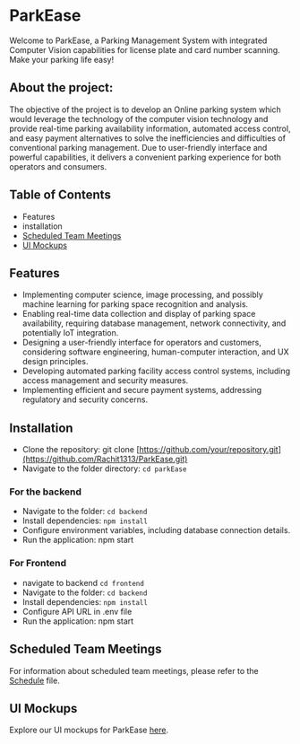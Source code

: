 # ParkEase

Welcome to ParkEase, a Parking Management System with integrated Computer Vision capabilities for license plate and card number scanning. 
Make your parking life easy!

## About the project:
The objective of the project is to develop an Online parking system which would leverage the technology of the computer vision technology and provide real-time parking availability information, automated access control, and easy payment alternatives to solve the inefficiencies and difficulties of conventional parking management. Due to user-friendly interface and powerful capabilities, it delivers a convenient parking experience for both operators and consumers.


## Table of Contents
- Features
- installation
- [Scheduled Team Meetings](ScheduledMeetings.md)
- [UI Mockups](https://www.figma.com/file/B7UZXwc2fCfZRZ6FwDW1en/ParkEase?type=design&node-id=0-1&mode=design&t=MxIkHSHE8DiDj7H7-0)


## Features
- Implementing computer science, image processing, and possibly machine learning for parking space recognition and analysis.
- Enabling real-time data collection and display of parking space availability, requiring database management, network connectivity, and potentially IoT integration.
- Designing a user-friendly interface for operators and customers, considering software engineering, human-computer interaction, and UX design principles.
- Developing automated parking facility access control systems, including access management and security measures.
- Implementing efficient and secure payment systems, addressing regulatory and security concerns.

## Installation
- Clone the repository: git clone [https://github.com/your/repository.git](https://github.com/Rachit1313/ParkEase.git)
- Navigate to the folder directory: ```cd parkEase```
  
### For the backend
- Navigate to the folder: ```cd backend```
- Install dependencies: ```npm install```
-  Configure environment variables, including database connection details.
- Run the application: npm start

### For Frontend
- navigate to backend ```cd frontend ```
- Navigate to the folder: ```cd backend```
- Install dependencies: ```npm install```
- Configure API URL in .env file
- Run the application: npm start 

## Scheduled Team Meetings
For information about scheduled team meetings, please refer to the [Schedule](ScheduledMeetings.md) file.

## UI Mockups
Explore our UI mockups for ParkEase [here](https://www.figma.com/file/B7UZXwc2fCfZRZ6FwDW1en/ParkEase?type=design&node-id=0-1&mode=design&t=MxIkHSHE8DiDj7H7-0).
